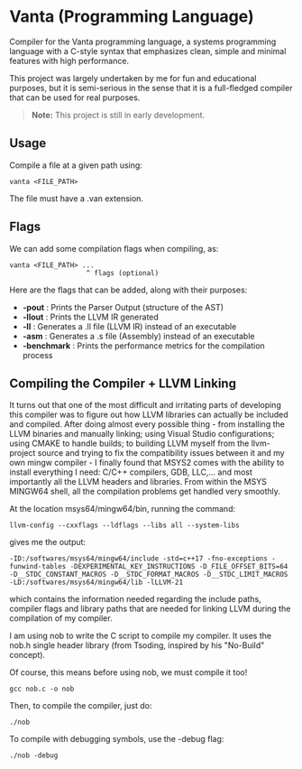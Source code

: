 # Vanta (Programming Language)
Compiler for the Vanta programming language, a systems programming language with a C-style syntax that emphasizes clean, simple and minimal features with high performance.

This project was largely undertaken by me for fun and educational purposes, but it is semi-serious in the sense that it is a full-fledged compiler that can be used for real purposes.

> **Note:** This project is still in early development.

## Usage

Compile a file at a given path using:

```
vanta <FILE_PATH>
```

The file must have a .van extension.

## Flags

We can add some compilation flags when compiling, as:

```
vanta <FILE_PATH> ...
                   ^ flags (optional)
```

Here are the flags that can be added, along with their purposes:

- **-pout** : Prints the Parser Output (structure of the AST)
- **-llout** : Prints the LLVM IR generated
- **-ll** : Generates a .ll file (LLVM IR) instead of an executable
- **-asm** : Generates a .s file (Assembly) instead of an executable
- **-benchmark** : Prints the performance metrics for the compilation process

## Compiling the Compiler + LLVM Linking

It turns out that one of the most difficult and irritating parts of developing this compiler was to figure out how LLVM libraries can actually be included and compiled. After doing almost every possible thing - from installing the LLVM binaries and manually linking; using Visual Studio configurations; using CMAKE to handle builds; to building LLVM myself from the llvm-project source and trying to fix the compatibility issues between it and my own mingw compiler - I finally found that MSYS2 comes with the ability to install everything I need: C/C++ compilers, GDB, LLC,... and most importantly all the LLVM headers and libraries. From within the MSYS MINGW64 shell, all the compilation problems get handled very smoothly.

At the location msys64/mingw64/bin, running the command:

```
llvm-config --cxxflags --ldflags --libs all --system-libs
```

gives me the output:

```
-ID:/softwares/msys64/mingw64/include -std=c++17 -fno-exceptions -funwind-tables -DEXPERIMENTAL_KEY_INSTRUCTIONS -D_FILE_OFFSET_BITS=64 -D__STDC_CONSTANT_MACROS -D__STDC_FORMAT_MACROS -D__STDC_LIMIT_MACROS -LD:/softwares/msys64/mingw64/lib -lLLVM-21
```

which contains the information needed regarding the include paths, compiler flags and library paths that are needed for linking LLVM during the compilation of my compiler.

I am using nob to write the C script to compile my compiler. It uses the nob.h single header library (from Tsoding, inspired by his "No-Build" concept).

Of course, this means before using nob, we must compile it too!

```
gcc nob.c -o nob
```

Then, to compile the compiler, just do:

```
./nob
```

To compile with debugging symbols, use the -debug flag:

```
./nob -debug
```
